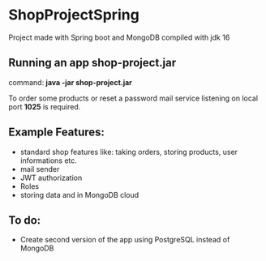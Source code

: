 # ShopProjectSpring
Project made with Spring boot and MongoDB compiled with jdk 16

## Running an app shop-project.jar
command: **java -jar shop-project.jar**

To order some products or reset a password mail service listening on local port **1025** is required.

## Example Features:
- standard shop features like: taking orders, storing products, user informations etc. 
- mail sender
- JWT authorization
- Roles
- storing data and in MongoDB cloud

## To do:
- Create second version of the app using PostgreSQL instead of MongoDB
